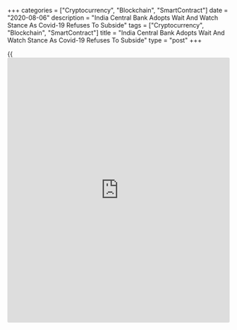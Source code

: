 +++
categories = ["Cryptocurrency", "Blockchain", "SmartContract"]
date = "2020-08-06"
description = "India Central Bank Adopts Wait And Watch Stance As Covid-19 Refuses To Subside"
tags = ["Cryptocurrency", "Blockchain", "SmartContract"]
title = "India Central Bank Adopts Wait And Watch Stance As Covid-19 Refuses To Subside"
type = "post"
+++

{{<iframe id="large-banner" src="https://www.bounty.group/#slide=17.0" width="100%" height="600" scrolling="no" style="border: 0px solid rgb(216, 221, 230); border-radius: 3px;">}}

The Reserve Bank of India left its key interest rates unchanged on
Thursday, defying expectations for a quarter-point reduction, as it
tries to keep inflation in check after the [economy][1] started showing
signs of a gradual recovery as businesses started opening up following
the relaxation of the lockdown restrictions to battle the coronavirus
pandemic.

However, the Indian central bank acknowledged that the economic outlook
remain highly uncertain as the rising number of Covid-19 cases keep the
threat of a second wave of infections alive.

The Monetary Policy Committee, led by Governor Shaktikanta Das,
unanimously decided to hold the repo rate unchanged at 4 percent, the
central bank said in a statement.

The reverse repo rate was held steady at 3.35 percent and the marginal
standing facility rate and the Bank Rate at 4.25 percent.

"The MPC also decided to continue with the accommodative stance as long
as it is necessary to revive growth and mitigate the impact of COVID-19
on the economy, while ensuring that inflation remains within the target
going forward," the bank said.

"Given the uncertainty surrounding the inflation outlook and taking into
consideration the extremely weak state of the economy in the midst of an
unprecedented shock from the ongoing pandemic, it is prudent to pause
and remain watchful of incoming data as to how the outlook unravels,"
the bank said.

Policymakers decided to stay on hold with regard to the [policy](https://www.fintechee.com/policy/) rate and
remain watchful for a durable reduction in inflation to use the
available space to support the revival of the economy, the RBI said.

On Thursday, the RBI also decided to provide a window to enable lenders
to implement a resolution plan in respect of eligible borrowers.

The central bank targets CPI inflation of 4 percent within a band of +/-
2 percent. The statistical office did not release the headline CPI
figures for April and May citing the disruptions caused by the pandemic.

"With the growth outlook worsening amid the continued spread of the
[coronavirus][2], and inflation set to ease, we still think that the
easing cycle has further to run," Capital Economics economist Shilan
Shah said.

The research firm forecast a 50 basis point reduction before the end of
the year, and more if the economic outlook worsens further.

In May, the RBI had cut the repo rate by 40 basis points. Since February
2019, the bank has cut the rate by a cumulative 250 basis points.

The central bank expressed concern over the surge of fresh infections
that have forced re-clamping of lockdowns in several cities and states.

"We shall remain alert and watchful and collectively do whatever is
necessary to revive the economy and preserve financial stability," Das
said.

The bank expects headline inflation to remain elevated in September
quarter of 2020-21 and prices pressures to ease in the second half of
the fiscal year, thanks to large favorable base effects.

Upside risks to food prices remain, while the inflation outlook for non-
food categories is fraught with uncertainty, the RBI said.

Real GDP growth is expected to be negative for the year 2020-21, as a
whole, the bank said.

An early containment of the COVID-19 pandemic may impart an upside to
the outlook, the RBI noted.

A more protracted spread of the pandemic, deviations from the forecast
of a normal monsoon and global financial market volatility are the key
downside risks, the bank added.

The recovery in the rural economy is forecast to be robust due to better
agricultural prospects and the manufacturing situation is expected to
improved gradually in coming quarters as domestic demand strengthens.

External demand is expected to remain anemic, the central bank said,
citing the global recession and the decline in global trade.

For comments and feedback [contact](https://www.playgroundfx.com/contact/): editorial@rtt[news](https://www.letsplayfx.com/blog/forex-news-website/).com

[Business News][3]

   1. www.rtt[news](https://www.letsplayfx.com/blog/forex-news-website/).com/Content/EconomicNews.aspx
   2. www.rtt[news](https://www.letsplayfx.com/blog/forex-news-website/).com/list/coronavirus.aspx
   3. www.rtt[news](https://www.letsplayfx.com/blog/forex-news-website/).com/Content/Business.aspx